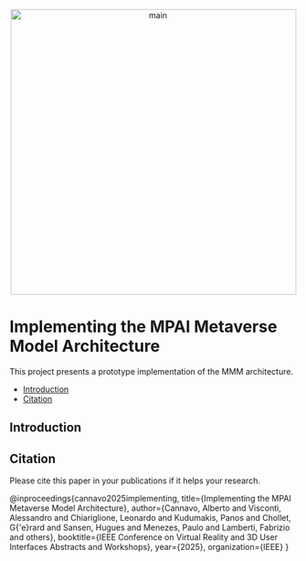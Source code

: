 <p align="center">
  <img src="CET-VR.png" alt="main" width="500">
</p>

# Implementing the MPAI Metaverse Model Architecture
This project presents a prototype implementation of the MMM architecture.

* [Introduction](#introduction)
* [Citation](#citation)

## Introduction

## Citation

Please cite this paper in your publications if it helps your research.

  @inproceedings{cannavo2025implementing,
  title={Implementing the MPAI Metaverse Model Architecture},
  author={Cannavo, Alberto and Visconti, Alessandro and Chiariglione, Leonardo and Kudumakis, Panos and Chollet, G{\'e}rard and Sansen, Hugues and Menezes, Paulo and Lamberti, Fabrizio and others},
  booktitle={IEEE Conference on Virtual Reality and 3D User Interfaces Abstracts and Workshops},
  year={2025},
  organization={IEEE}
}
